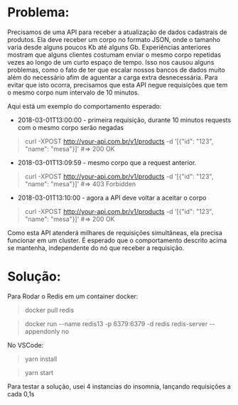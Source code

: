 # Problema:

Precisamos de uma API para receber a atualização de dados cadastrais de produtos. Ela deve receber um corpo no formato JSON, onde o tamanho varia desde alguns poucos Kb até alguns Gb.
Experiências anteriores mostram que alguns clientes costumam enviar o mesmo corpo repetidas vezes ao longo de um curto espaço de tempo.
Isso nos causou alguns problemas, como o fato de ter que escalar nossos bancos de dados muito além do necessário afim de aguentar a carga extra desnecessária.
Para evitar que isto ocorra, precisamos que esta API negue requisições que tem o mesmo corpo num intervalo de 10 minutos.

Aqui está um exemplo do comportamento esperado:
- 2018-03-01T13:00:00 - primeira requisição, durante 10 minutos requests com o mesmo corpo serão negadas
> curl -XPOST http://your-api.com.br/v1/products -d '[{"id": "123", "name": "mesa"}]' #=> 200 OK

- 2018-03-01T13:09:59 - mesmo corpo que a request anterior.
> curl -XPOST http://your-api.com.br/v1/products -d '[{"id": "123", "name": "mesa"}]' #=> 403 Forbidden

- 2018-03-01T13:10:00 - agora a API deve voltar a aceitar o corpo
> curl -XPOST http://your-api.com.br/v1/products -d '[{"id": "123", "name": "mesa"}]' #=> 200 OK

Como esta API atenderá milhares de requisições simultâneas, ela precisa funcionar em um cluster.
É esperado que o comportamento descrito acima se mantenha, independente do nó que receber a requisição.

# Solução:

Para Rodar o Redis em um container docker:

> docker pull redis

> docker run --name redis13 -p 6379:6379 -d redis redis-server --appendonly no

No VSCode:

> yarn install

> yarn start

Para testar a solução, usei 4 instancias do insomnia, lançando requisições a cada 0,1s


